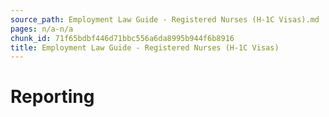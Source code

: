 ```yaml
---
source_path: Employment Law Guide - Registered Nurses (H-1C Visas).md
pages: n/a-n/a
chunk_id: 71f65bdbf446d71bbc556a6da8995b944f6b8916
title: Employment Law Guide - Registered Nurses (H-1C Visas)
---
```

# Reporting
